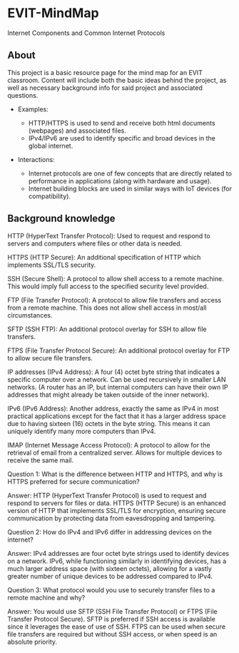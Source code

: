 # EVIT-MindMap

Internet Components and Common Internet Protocols

## About

This project is a basic resource page for the mind map for an EVIT classroom. Content will include both the basic ideas behind the project, as well as necessary background info for said project and associated questions.

- Examples:
  - HTTP/HTTPS is used to send and receive both html documents (webpages) and associated files.
  - IPv4/IPv6 are used to identify specific and broad devices in the global internet.

- Interactions:
  - Internet protocols are one of few concepts that are directly related to performance in applications (along with hardware and usage).
  - Internet building blocks are used in similar ways with IoT devices (for compatibility).

## Background knowledge

HTTP (HyperText Transfer Protocol): Used to request and respond to servers and computers where files
or other data is needed.

HTTPS (HTTP Secure): An additional specification of HTTP which implements SSL/TLS security.

SSH (Secure Shell): A protocol to allow shell access to a remote machine. This would imply
full access to the specified security level provided.

FTP (File Transfer Protocol): A protocol to allow file transfers and access from a remote
machine. This does not allow shell access in most/all circumstances.

SFTP (SSH FTP): An additional protocol overlay for SSH to allow file transfers.

FTPS (File Transfer Protocol Secure): An additional protocol overlay for FTP to allow secure
file transfers.

IP addresses (IPv4 Address): A four (4) octet byte string that indicates a specific computer
over a network. Can be used recursively in smaller LAN networks. (A router has an IP, but
internal computers can have their own IP addresses that might already be taken outside of the
inner network).

IPv6 (IPv6 Address): Another address, exactly the same as IPv4 in most practical applications except for the
fact that it has a larger address space due to having sixteen (16) octets in the byte string. This means it can uniquely identify many more computers
than IPv4.

IMAP (Internet Message Access Protocol): A protocol to allow for the retrieval of email from
a centralized server. Allows for multiple devices to receive the same mail.

Question 1:
What is the difference between HTTP and HTTPS, and why is HTTPS preferred for secure communication?

Answer:
HTTP (HyperText Transfer Protocol) is used to request and respond to servers for files or data. HTTPS (HTTP Secure) is an enhanced version of HTTP that implements SSL/TLS for encryption, ensuring secure communication by protecting data from eavesdropping and tampering.

Question 2:
How do IPv4 and IPv6 differ in addressing devices on the internet?

Answer:
IPv4 addresses are four octet byte strings used to identify devices on a network. IPv6, while functioning similarly in identifying devices, has a much larger address space (with sixteen octets), allowing for a vastly greater number of unique devices to be addressed compared to IPv4.

Question 3:
What protocol would you use to securely transfer files to a remote machine and why?

Answer:
You would use SFTP (SSH File Transfer Protocol) or FTPS (File Transfer Protocol Secure). SFTP is preferred if SSH access is available since it leverages the ease of use of SSH. FTPS can be used when secure file transfers are required but without SSH access, or when speed is an absolute priority.
